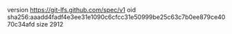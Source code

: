 version https://git-lfs.github.com/spec/v1
oid sha256:aaadd4fadf4e3ee31e1090c6cfcc31e50999be25c63c7b0ee879ce4070c34afd
size 2912

